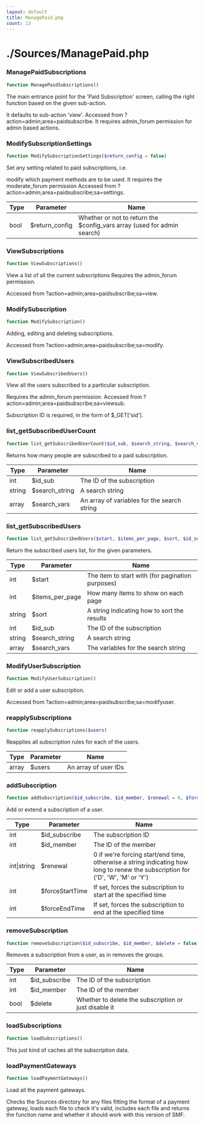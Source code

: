 ```yaml
---
layout: default
title: ManagePaid.php
count: 13
---
```


# ./Sources/ManagePaid.php

### ManagePaidSubscriptions

```php
function ManagePaidSubscriptions()
```
The main entrance point for the 'Paid Subscription' screen, calling
the right function based on the given sub-action.

It defaults to sub-action 'view'.
Accessed from ?action=admin;area=paidsubscribe.
It requires admin_forum permission for admin based actions.


### ModifySubscriptionSettings

```php
function ModifySubscriptionSettings($return_config = false)
```
Set any setting related to paid subscriptions, i.e.

modify which payment methods are to be used.
It requires the moderate_forum permission
Accessed from ?action=admin;area=paidsubscribe;sa=settings.

Type|Parameter|Name
---|---|---
bool|$return_config|Whether or not to return the $config_vars array (used for admin search)

### ViewSubscriptions

```php
function ViewSubscriptions()
```
View a list of all the current subscriptions
Requires the admin_forum permission.

Accessed from ?action=admin;area=paidsubscribe;sa=view.


### ModifySubscription

```php
function ModifySubscription()
```
Adding, editing and deleting subscriptions.

Accessed from ?action=admin;area=paidsubscribe;sa=modify.


### ViewSubscribedUsers

```php
function ViewSubscribedUsers()
```
View all the users subscribed to a particular subscription.

Requires the admin_forum permission.
Accessed from ?action=admin;area=paidsubscribe;sa=viewsub.

Subscription ID is required, in the form of $_GET['sid'].


### list_getSubscribedUserCount

```php
function list_getSubscribedUserCount($id_sub, $search_string, $search_vars = array())
```
Returns how many people are subscribed to a paid subscription.



Type|Parameter|Name
---|---|---
int|$id_sub|The ID of the subscription
string|$search_string|A search string
array|$search_vars|An array of variables for the search string

### list_getSubscribedUsers

```php
function list_getSubscribedUsers($start, $items_per_page, $sort, $id_sub, $search_string, $search_vars = array())
```
Return the subscribed users list, for the given parameters.



Type|Parameter|Name
---|---|---
int|$start|The item to start with (for pagination purposes)
int|$items_per_page|How many items to show on each page
string|$sort|A string indicating how to sort the results
int|$id_sub|The ID of the subscription
string|$search_string|A search string
array|$search_vars|The variables for the search string

### ModifyUserSubscription

```php
function ModifyUserSubscription()
```
Edit or add a user subscription.

Accessed from ?action=admin;area=paidsubscribe;sa=modifyuser.


### reapplySubscriptions

```php
function reapplySubscriptions($users)
```
Reapplies all subscription rules for each of the users.



Type|Parameter|Name
---|---|---
array|$users|An array of user IDs

### addSubscription

```php
function addSubscription($id_subscribe, $id_member, $renewal = 0, $forceStartTime = 0, $forceEndTime = 0)
```
Add or extend a subscription of a user.



Type|Parameter|Name
---|---|---
int|$id_subscribe|The subscription ID
int|$id_member|The ID of the member
int&#124;string|$renewal|0 if we're forcing start/end time, otherwise a string indicating how long to renew the subscription for ('D', 'W', 'M' or 'Y')
int|$forceStartTime|If set, forces the subscription to start at the specified time
int|$forceEndTime|If set, forces the subscription to end at the specified time

### removeSubscription

```php
function removeSubscription($id_subscribe, $id_member, $delete = false)
```
Removes a subscription from a user, as in removes the groups.



Type|Parameter|Name
---|---|---
int|$id_subscribe|The ID of the subscription
int|$id_member|The ID of the member
bool|$delete|Whether to delete the subscription or just disable it

### loadSubscriptions

```php
function loadSubscriptions()
```
This just kind of caches all the subscription data.




### loadPaymentGateways

```php
function loadPaymentGateways()
```
Load all the payment gateways.

Checks the Sources directory for any files fitting the format of a payment gateway,
loads each file to check it's valid, includes each file and returns the
function name and whether it should work with this version of SMF.


